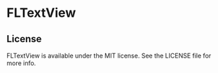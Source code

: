# FLTextView

## License

FLTextView is available under the MIT license. See the LICENSE file for more info.
